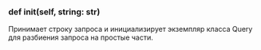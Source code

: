 ### def __init__(self, string: str)
Принимает строку запроса и инициализирует экземпляр класса Query для разбиения 
запроса на простые части.